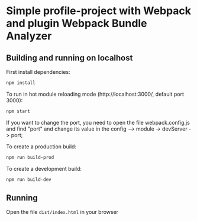 # Simple profile-project with Webpack and plugin Webpack Bundle Analyzer 

## Building and running on localhost

First install dependencies:

```sh
npm install
```

To run in hot module reloading mode (http://localhost:3000/, default port 3000):

```sh
npm start
```
If you want to change the port, you need to open the file webpack.config.js and find "port" and change its value in the config --> module -> devServer -> port;


To create a production build:

```sh
npm run build-prod
```

To create a development build:

```sh
npm run build-dev
```

## Running

Open the file `dist/index.html` in your browser
